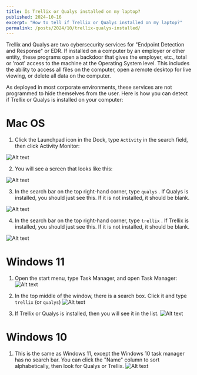 ```yaml
---
title: Is Trellix or Qualys installed on my laptop?
published: 2024-10-16
excerpt: "How to tell if Trellix or Qualys installed on my laptop?"
permalink: /posts/2024/10/trellix-qualys-installed/ 
---
```


Trellix and Qualys are two cybersecurity services for "Endpoint Detection and Response" or EDR. If installed on a computer by an employer or other entity, these programs open a backdoor that gives the employer, etc., total or 'root' access to the machine at the Operating System level. This includes the ability to access all files on the computer, open a remote desktop for live viewing, or delete all data on the computer.

As deployed in most corporate environments, these services are not programmed to hide themselves from the user. Here is how you can detect if Trellix or Qualys is installed on your computer:

# Mac OS

1. Click the Launchpad icon in the Dock, type `Activity` in the search field, then click Activity Monitor:

![Alt text](https://stuartgeiger.com/assets/qualys/activity_mon.png)

2. You will see a screen that looks like this:
  
![Alt text](https://stuartgeiger.com/assets/qualys/activity_mon_2.png)

3. In the search bar on the top right-hand corner, type `qualys` . If Qualys is installed, you should just see this. If it is not installed, it should be blank.

![Alt text](https://stuartgeiger.com/assets/qualys/activity_mon_qualys.png)

4. In the search bar on the top right-hand corner, type `trellix` . If Trellix is installed, you should just see this. If it is not installed, it should be blank.

![Alt text](https://stuartgeiger.com/assets/qualys/activity_mon_trellix.png)

# Windows 11

1. Open the start menu, type Task Manager, and open Task Manager:
![Alt text](https://stuartgeiger.com/assets/qualys/trellix1.png)

2. In the top middle of the window, there is a search box. Click it and type `trellix` (or `qualys`)
![Alt text](https://stuartgeiger.com/assets/qualys/trellix2.png)

3. If Trellix or Qualys is installed, then you will see it in the list.
![Alt text](https://stuartgeiger.com/assets/qualys/trellix3.png)

# Windows 10 

1. This is the same as Windows 11, except the Windows 10 task manager has no search bar. You can click the "Name" column to sort alphabetically, then look for Qualys or Trellix.
![Alt text](https://stuartgeiger.com/assets/qualys/trellixwin10.png)
